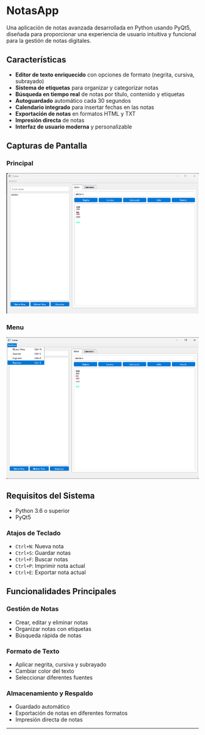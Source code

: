 # NotasApp

Una aplicación de notas avanzada desarrollada en Python usando PyQt5, diseñada para proporcionar una experiencia de usuario intuitiva y funcional para la gestión de notas digitales.

## Características

- **Editor de texto enriquecido** con opciones de formato (negrita, cursiva, subrayado)
- **Sistema de etiquetas** para organizar y categorizar notas
- **Búsqueda en tiempo real** de notas por título, contenido y etiquetas
- **Autoguardado** automático cada 30 segundos
- **Calendario integrado** para insertar fechas en las notas
- **Exportación de notas** en formatos HTML y TXT
- **Impresión directa** de notas
- **Interfaz de usuario moderna** y personalizable

## Capturas de Pantalla

### Principal
![Captura de pantalla de la calculadora en modo claro](https://github.com/VictorNivelo/Notas/blob/main/Imagenes/Modo_claro.png)

### Menu
![Captura de pantalla de la calculadora en modo oscuro](https://github.com/VictorNivelo/Notas/blob/main/Imagenes/Barra_herramientas.png)

## Requisitos del Sistema

- Python 3.6 o superior
- PyQt5

### Atajos de Teclado

- `Ctrl+N`: Nueva nota
- `Ctrl+S`: Guardar notas
- `Ctrl+F`: Buscar notas
- `Ctrl+P`: Imprimir nota actual
- `Ctrl+E`: Exportar nota actual

## Funcionalidades Principales

### Gestión de Notas
- Crear, editar y eliminar notas
- Organizar notas con etiquetas
- Búsqueda rápida de notas

### Formato de Texto
- Aplicar negrita, cursiva y subrayado
- Cambiar color del texto
- Seleccionar diferentes fuentes

### Almacenamiento y Respaldo
- Guardado automático
- Exportación de notas en diferentes formatos
- Impresión directa de notas

---
